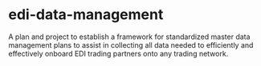 # edi-data-management
A plan and project to establish a framework for standardized master data management plans to assist in collecting all data needed to efficiently and effectively onboard EDI trading partners onto any trading network.

